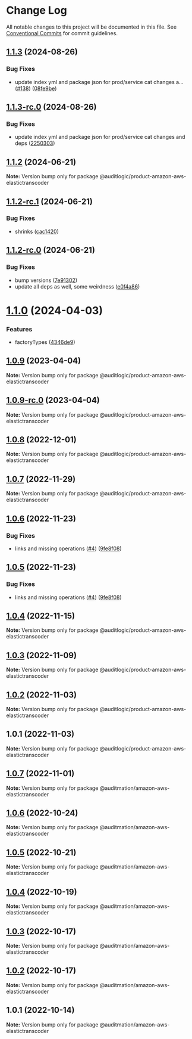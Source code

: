 # Change Log

All notable changes to this project will be documented in this file.
See [Conventional Commits](https://conventionalcommits.org) for commit guidelines.

## [1.1.3](https://github.com/auditlogic/product/compare/@auditlogic/product-amazon-aws-elastictranscoder@1.1.2...@auditlogic/product-amazon-aws-elastictranscoder@1.1.3) (2024-08-26)


### Bug Fixes

* update index yml and package json for prod/service cat changes a… ([#138](https://github.com/auditlogic/product/issues/138)) ([08fe9be](https://github.com/auditlogic/product/commit/08fe9beb1c8457462a19bc69caa02e6212d97e1a))





## [1.1.3-rc.0](https://github.com/auditlogic/product/compare/@auditlogic/product-amazon-aws-elastictranscoder@1.1.2...@auditlogic/product-amazon-aws-elastictranscoder@1.1.3-rc.0) (2024-08-26)


### Bug Fixes

* update index yml and package json for prod/service cat changes and deps ([2250303](https://github.com/auditlogic/product/commit/225030363a363608240135b7ebed386b28f01e4b))





## [1.1.2](https://github.com/auditlogic/product/compare/@auditlogic/product-amazon-aws-elastictranscoder@1.1.2-rc.1...@auditlogic/product-amazon-aws-elastictranscoder@1.1.2) (2024-06-21)

**Note:** Version bump only for package @auditlogic/product-amazon-aws-elastictranscoder





## [1.1.2-rc.1](https://github.com/auditlogic/product/compare/@auditlogic/product-amazon-aws-elastictranscoder@1.1.2-rc.0...@auditlogic/product-amazon-aws-elastictranscoder@1.1.2-rc.1) (2024-06-21)


### Bug Fixes

* shrinks ([cac1420](https://github.com/auditlogic/product/commit/cac14200fefcd8183ab69fe89a47bd3f70f563e9))





## [1.1.2-rc.0](https://github.com/auditlogic/product/compare/@auditlogic/product-amazon-aws-elastictranscoder@1.1.0...@auditlogic/product-amazon-aws-elastictranscoder@1.1.2-rc.0) (2024-06-21)


### Bug Fixes

* bump versions ([7e91302](https://github.com/auditlogic/product/commit/7e913023b8b312150ed7762c32fbbe616be71de5))
* update all deps as well, some weirdness ([e0f4a86](https://github.com/auditlogic/product/commit/e0f4a864714e2d3de6bbf3da014d5312fe53be2f))





# [1.1.0](https://github.com/auditlogic/product/compare/@auditlogic/product-amazon-aws-elastictranscoder@1.0.9...@auditlogic/product-amazon-aws-elastictranscoder@1.1.0) (2024-04-03)


### Features

* factoryTypes ([4346de9](https://github.com/auditlogic/product/commit/4346de92693aee892fccf725338ffc7b80ab182b))





## [1.0.9](https://github.com/auditlogic/product/compare/@auditlogic/product-amazon-aws-elastictranscoder@1.0.8...@auditlogic/product-amazon-aws-elastictranscoder@1.0.9) (2023-04-04)

**Note:** Version bump only for package @auditlogic/product-amazon-aws-elastictranscoder





## [1.0.9-rc.0](https://github.com/auditlogic/product/compare/@auditlogic/product-amazon-aws-elastictranscoder@1.0.8...@auditlogic/product-amazon-aws-elastictranscoder@1.0.9-rc.0) (2023-04-04)

**Note:** Version bump only for package @auditlogic/product-amazon-aws-elastictranscoder





## [1.0.8](https://github.com/auditlogic/product/compare/@auditlogic/product-amazon-aws-elastictranscoder@1.0.7...@auditlogic/product-amazon-aws-elastictranscoder@1.0.8) (2022-12-01)

**Note:** Version bump only for package @auditlogic/product-amazon-aws-elastictranscoder





## [1.0.7](https://github.com/auditlogic/product/compare/@auditlogic/product-amazon-aws-elastictranscoder@1.0.6...@auditlogic/product-amazon-aws-elastictranscoder@1.0.7) (2022-11-29)

**Note:** Version bump only for package @auditlogic/product-amazon-aws-elastictranscoder





## [1.0.6](https://github.com/auditlogic/product/compare/@auditlogic/product-amazon-aws-elastictranscoder@1.0.4...@auditlogic/product-amazon-aws-elastictranscoder@1.0.6) (2022-11-23)


### Bug Fixes

* links and missing operations ([#4](https://github.com/auditlogic/product/issues/4)) ([9fe8f08](https://github.com/auditlogic/product/commit/9fe8f08fe7c57fdb79f991ac35bd6ac2e7dcad38))





## [1.0.5](https://github.com/auditlogic/product/compare/@auditlogic/product-amazon-aws-elastictranscoder@1.0.4...@auditlogic/product-amazon-aws-elastictranscoder@1.0.5) (2022-11-23)


### Bug Fixes

* links and missing operations ([#4](https://github.com/auditlogic/product/issues/4)) ([9fe8f08](https://github.com/auditlogic/product/commit/9fe8f08fe7c57fdb79f991ac35bd6ac2e7dcad38))





## [1.0.4](https://github.com/auditlogic/product/compare/@auditlogic/product-amazon-aws-elastictranscoder@1.0.3...@auditlogic/product-amazon-aws-elastictranscoder@1.0.4) (2022-11-15)

**Note:** Version bump only for package @auditlogic/product-amazon-aws-elastictranscoder





## [1.0.3](https://github.com/auditlogic/product/compare/@auditlogic/product-amazon-aws-elastictranscoder@1.0.2...@auditlogic/product-amazon-aws-elastictranscoder@1.0.3) (2022-11-09)

**Note:** Version bump only for package @auditlogic/product-amazon-aws-elastictranscoder





## [1.0.2](https://github.com/auditlogic/product/compare/@auditlogic/product-amazon-aws-elastictranscoder@1.0.1...@auditlogic/product-amazon-aws-elastictranscoder@1.0.2) (2022-11-03)

**Note:** Version bump only for package @auditlogic/product-amazon-aws-elastictranscoder





## 1.0.1 (2022-11-03)

**Note:** Version bump only for package @auditlogic/product-amazon-aws-elastictranscoder





## [1.0.7](https://github.com/auditmation/store-content/compare/@auditmation/amazon-aws-elastictranscoder@1.0.6...@auditmation/amazon-aws-elastictranscoder@1.0.7) (2022-11-01)

**Note:** Version bump only for package @auditmation/amazon-aws-elastictranscoder





## [1.0.6](https://github.com/auditmation/store-content/compare/@auditmation/amazon-aws-elastictranscoder@1.0.5...@auditmation/amazon-aws-elastictranscoder@1.0.6) (2022-10-24)

**Note:** Version bump only for package @auditmation/amazon-aws-elastictranscoder





## [1.0.5](https://github.com/auditmation/store-content/compare/@auditmation/amazon-aws-elastictranscoder@1.0.4...@auditmation/amazon-aws-elastictranscoder@1.0.5) (2022-10-21)

**Note:** Version bump only for package @auditmation/amazon-aws-elastictranscoder





## [1.0.4](https://github.com/auditmation/store-content/compare/@auditmation/amazon-aws-elastictranscoder@1.0.3...@auditmation/amazon-aws-elastictranscoder@1.0.4) (2022-10-19)

**Note:** Version bump only for package @auditmation/amazon-aws-elastictranscoder





## [1.0.3](https://github.com/auditmation/store-content/compare/@auditmation/amazon-aws-elastictranscoder@1.0.2...@auditmation/amazon-aws-elastictranscoder@1.0.3) (2022-10-17)

**Note:** Version bump only for package @auditmation/amazon-aws-elastictranscoder





## [1.0.2](https://github.com/auditmation/store-content/compare/@auditmation/amazon-aws-elastictranscoder@1.0.1...@auditmation/amazon-aws-elastictranscoder@1.0.2) (2022-10-17)

**Note:** Version bump only for package @auditmation/amazon-aws-elastictranscoder





## 1.0.1 (2022-10-14)

**Note:** Version bump only for package @auditmation/amazon-aws-elastictranscoder
